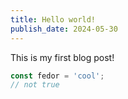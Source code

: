 ```yaml
---
title: Hello world!
publish_date: 2024-05-30
---
```


This is my first blog post!

```typescript
const fedor = 'cool';
// not true
```
